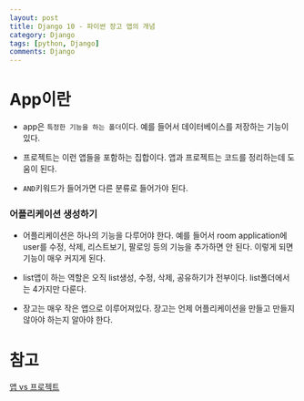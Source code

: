 ```yaml
---
layout: post
title: Django 10 - 파이썬 장고 앱의 개념
category: Django
tags: [python, Django]
comments: Django
---
```


# App이란

- app은 `특정한 기능을 하는 폴더`이다. 예를 들어서 데이터베이스를 저장하는 기능이 있다.

- 프로젝트는 이런 앱들을 포함하는 집합이다. 앱과 프로젝트는 코드를 정리하는데 도움이 된다.

- `AND`키워드가 들어가면 다른 분류로 들어가야 된다.

### 어플리케이션 생성하기

- 어플리케이션은 하나의 기능을 다루어야 한다. 예를 들어서 room application에 user를 수정, 삭제, 리스트보기, 팔로잉 등의 기능을 추가하면 안 된다. 이렇게 되면 기능이 매우 커지게 된다.

- list앱이 하는 역할은 오직 list생성, 수정, 삭제, 공유하기가 전부이다. list폴더에서는 4가지만 다룬다.

- 장고는 매우 작은 앱으로 이루어져있다. 장고는 언제 어플리케이션을 만들고 만들지 않아야 하는지 알아야 한다.

# 참고

[앱 vs 프로젝트](https://docs.djangoproject.com/en/3.1/intro/tutorial01/)